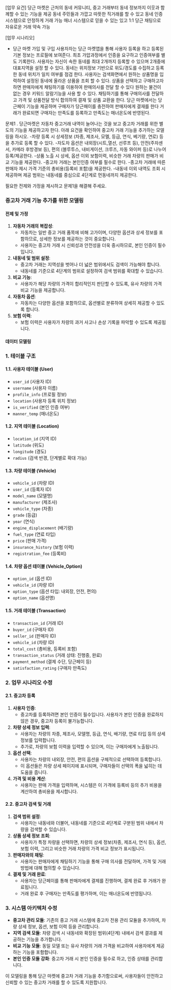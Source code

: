 [업무 요건]
당근 마켓은 근처의 동네 커뮤니티, 중고 거래부터 동네 정보까지 이웃과 함께할 수 있는 기능을 제공
동네 주민들과 가깝고 따뜻한 직거래를 할 수 있고 동네 인증 시스템으로 안정하게 거래 가능
매너 시스템으로 믿을 수 있는 있고  1:1 당근 채팅으로 자유로운 거래 약속 가능

[업무 시나리오]
 - 당근 마켓 가입 및 구입
 사용자자는 당근 마켓앱을 통해 사용자 등록을 하고 등록된 기본 정보는 프로필에 보여준다.
  최초 가압과정에서 인증을 요구하고 인증여부를 별도 기록한다.
  사용자는 자신이 속한 동네를 최대 2개까지 등록할 수 있으며 2개중에 대표지역을 설정 할 수 있다.
  동네는 위치정보 기반으로 위도/경도를 수집하고 등록한 동네 위치가 일치 여부를 점검 한다. 
  사용자는 검색화면에서 원하는 상품명을 입력하여 설정된 동네에 올라온 상품을 조회 할 수 있다.
  상품을 선택하고 구매하고자 하면 판매자에게 채팅하기를 이용하여 판매의사를 전달 할 수 있다
  원하는 물건이 없는 경우 키워드 알람기능을 사용 할 수 있다. 
  채팅하기를 통해 구매의사를 전달하고 가격 및 상품전달 방식 합의하여 결재 및 상품 교환을 한다.
  당근 마켓에서는 당근페이 기능을 제공하며 구매자가 당근패이를 충전하여 판매자에게 결재를 한다
  거래가 완료되면 구매자는 만족도를 등록하고 만족도는 매너온도에 반영된다.

문제1 . 당근마켓은 자동차 중고거래 내역이 늘어나는 것을 보고 중고차 거래를 위한 별도의 기능을 제공하고자 한다. 아래 요건을 확인하여 중고차 거래 기능을 추가하는 모델링을 하시오.
-차량 등록 시 상세정보 (차종, 제조사, 모멜, 등급, 연식, 베기량, 연로) 등을 추가로 등록 할 수 있다. 
-자도차 옵션은 내외장(시트,열선, 선루프 등), 안전(주차센서, 카메라 후방경보 등), 편의 (블루투스, 내비게이션, 크루즈, 자동 와이퍼 등)로 나누어 등록/제공한다.
-상품 노출 시 상세, 옵션 이외 보험이력, 비슷한 거래 차량의 판매가 비교 기능을 제공한다. 
-중고차 거래는 본인인증 여부를 필수로 한다. 
-종고차 거래에 따른 판매자 제시 가격 기준의 총비용(등록비 포함)을 제공한다. 
-내동네 이외 내역도 조회 시 제공하며 제공 범위는 내동네를 중심으로 4단계로 먼동네까지 제공한다.


필요한 전제와 가정을 제시하고 문제1을 해결해 주세요.

### 중고차 거래 기능 추가를 위한 모델링

#### 전제 및 가정

1. **자동차 거래의 복잡성**:
   - 자동차는 일반 중고 거래 품목에 비해 고가이며, 다양한 옵션과 상세 정보를 포함하므로, 상세한 정보를 제공하는 것이 중요합니다.
   - 사용자는 중고차 거래 시 신뢰성과 안전성을 더욱 중시하므로, 본인 인증이 필수입니다.
2. **내동네 및 범위 설정**:
   - 중고차 거래는 지역성을 벗어나 더 넓은 범위에서도 검색이 가능해야 합니다.
   - 내동네를 기준으로 4단계의 범위로 설정하여 검색 범위를 확대할 수 있습니다.
3. **비교 기능**:
   - 사용자가 해당 차량의 가격이 합리적인지 판단할 수 있도록, 유사 차량의 가격 비교 기능을 제공합니다.
4. **자동차 옵션**:
   - 자동차는 다양한 옵션을 포함하므로, 옵션별로 분류하여 상세히 제공할 수 있도록 합니다.
5. **보험 이력**:
   - 보험 이력은 사용자가 차량의 과거 사고나 손상 기록을 파악할 수 있도록 제공됩니다.

#### 데이터 모델링

### 1. **테이블 구조**

#### 1.1. 사용자 테이블 (User)

- `user_id` (사용자 ID)
- `username` (사용자 이름)
- `profile_info` (프로필 정보)
- `location` (사용자 등록 위치 정보)
- `is_verified` (본인 인증 여부)
- `manner_temp` (매너온도)

#### 1.2. 지역 테이블 (Location)

- `location_id` (지역 ID)
- `latitude` (위도)
- `longitude` (경도)
- `radius` (검색 반경, 단계별로 확대 가능)

#### 1.3. 차량 테이블 (Vehicle)

- `vehicle_id` (차량 ID)
- `user_id` (등록자 ID)
- `model_name` (모델명)
- `manufacturer` (제조사)
- `vehicle_type` (차종)
- `grade` (등급)
- `year` (연식)
- `engine_displacement` (배기량)
- `fuel_type` (연료 타입)
- `price` (판매 가격)
- `insurance_history` (보험 이력)
- `registration_fee` (등록비)

#### 1.4. 차량 옵션 테이블 (Vehicle_Option)

- `option_id` (옵션 ID)
- `vehicle_id` (차량 ID)
- `option_type` (옵션 타입: 내외장, 안전, 편의)
- `option_name` (옵션명)

#### 1.5. 거래 테이블 (Transaction)

- `transaction_id` (거래 ID)
- `buyer_id` (구매자 ID)
- `seller_id` (판매자 ID)
- `vehicle_id` (차량 ID)
- `total_cost` (총비용, 등록비 포함)
- `transaction_status` (거래 상태: 진행중, 완료)
- `payment_method` (결제 수단, 당근페이 등)
- `satisfaction_rating` (구매자 만족도)

### 2. **업무 시나리오 수정**

#### 2.1. 중고차 등록

1. **사용자 인증**:
   - 중고차를 등록하려면 본인 인증이 필수입니다. 사용자가 본인 인증을 완료하지 않은 경우, 중고차 등록이 불가능합니다.
2. **차량 상세 정보 입력**:
   - 사용자는 차량의 차종, 제조사, 모델명, 등급, 연식, 배기량, 연료 타입 등의 상세 정보를 입력합니다.
   - 추가로, 차량의 보험 이력을 입력할 수 있으며, 이는 구매자에게 노출됩니다.
3. **옵션 선택**:
   - 사용자는 차량의 내외장, 안전, 편의 옵션을 구체적으로 선택하여 등록합니다.
   - 이 옵션들은 차량 상세 페이지에 표시되며, 구매자들이 선택의 폭을 넓히는 데 도움을 줍니다.
4. **가격 및 비용 계산**:
   - 사용자는 판매 가격을 입력하며, 시스템은 이 가격에 등록비 등의 추가 비용을 계산하여 총비용을 제시합니다.

#### 2.2. 중고차 검색 및 거래

1. **검색 범위 설정**:
   - 사용자는 내동네와 더불어, 내동네를 기준으로 4단계로 구분된 범위 내에서 차량을 검색할 수 있습니다.
2. **상품 상세 정보 조회**:
   - 사용자가 특정 차량을 선택하면, 차량의 상세 정보(차종, 제조사, 연식 등), 옵션, 보험 이력, 그리고 비슷한 거래 차량의 가격 비교 정보가 표시됩니다.
3. **판매자와의 채팅**:
   - 사용자는 판매자에게 채팅하기 기능을 통해 구매 의사를 전달하며, 가격 및 거래 방법에 대해 협의할 수 있습니다.
4. **결제 및 거래 완료**:
   - 사용자는 당근페이를 통해 판매자에게 결제를 진행하며, 결제 완료 후 거래가 완료됩니다.
   - 거래 완료 후 구매자는 만족도를 평가하며, 이는 매너온도에 반영됩니다.

### 3. **시스템 아키텍처 수정**

- **중고차 관리 모듈**: 기존의 중고 거래 시스템에 중고차 전용 관리 모듈을 추가하여, 차량 상세 정보, 옵션, 보험 이력 등을 관리합니다.
- **지역 검색 모듈**: 차량 검색 시 내동네와 확장된 범위(4단계) 내에서 검색 결과를 제공하는 기능을 추가합니다.
- **비교 기능 모듈**: 동일 모델 또는 유사 차량의 거래 가격을 비교하여 사용자에게 제공하는 기능을 포함합니다.
- **본인 인증 모듈 강화**: 중고차 거래 시 본인 인증을 필수로 하고, 인증 상태를 관리합니다.

이 모델링을 통해 당근 마켓에 중고차 거래 기능을 추가함으로써, 사용자들이 안전하고 신뢰할 수 있는 중고차 거래를 할 수 있도록 지원합니다.